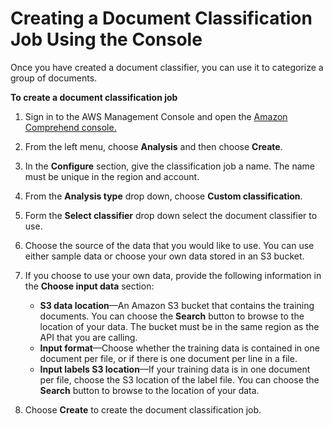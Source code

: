 # Creating a Document Classification Job Using the Console<a name="getting-started-console-classification"></a>

Once you have created a document classifier, you can use it to categorize a group of documents\.

**To create a document classification job**

1. Sign in to the AWS Management Console and open the [Amazon Comprehend console\.](https://console.aws.amazon.com/comprehend/home?region=us-east-1#api-explorer:)

1. From the left menu, choose **Analysis** and then choose **Create**\.

1. In the **Configure** section, give the classification job a name\. The name must be unique in the region and account\.

1. From the **Analysis type** drop down, choose **Custom classification**\.

1. Form the **Select classifier** drop down select the document classifier to use\.

1. Choose the source of the data that you would like to use\. You can use either sample data or choose your own data stored in an S3 bucket\.

1. If you choose to use your own data, provide the following information in the **Choose input data** section:
   + **S3 data location**—An Amazon S3 bucket that contains the training documents\. You can choose the **Search** button to browse to the location of your data\. The bucket must be in the same region as the API that you are calling\.
   + **Input format**—Choose whether the training data is contained in one document per file, or if there is one document per line in a file\.
   + **Input labels S3 location**—If your training data is in one document per file, choose the S3 location of the label file\. You can choose the **Search** button to browse to the location of your data\.

1. Choose **Create** to create the document classification job\.